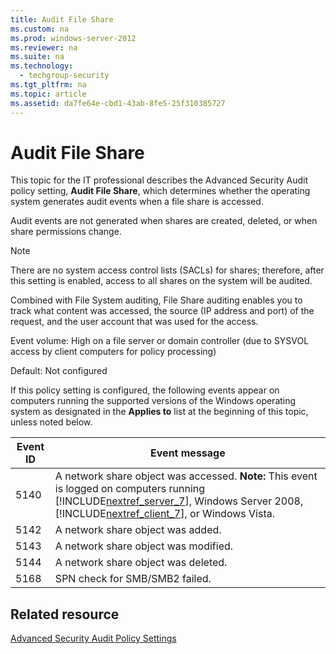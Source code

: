 ```yaml
---
title: Audit File Share
ms.custom: na
ms.prod: windows-server-2012
ms.reviewer: na
ms.suite: na
ms.technology: 
  - techgroup-security
ms.tgt_pltfrm: na
ms.topic: article
ms.assetid: da7fe64e-cbd1-43ab-8fe5-25f310385727
---
```

# Audit File Share
This topic for the IT professional describes the Advanced Security Audit policy setting, **Audit File Share**, which determines whether the operating system generates audit events when a file share is accessed.  
  
Audit events are not generated when shares are created, deleted, or when share permissions change.  
  
> [!NOTE]  
> There are no system access control lists \(SACLs\) for shares; therefore, after this setting is enabled, access to all shares on the system will be audited.  
  
Combined with File System auditing, File Share auditing enables you to track what content was accessed, the source \(IP address and port\) of the request, and the user account that was used for the access.  
  
Event volume: High on a file server or domain controller \(due to SYSVOL access by client computers for policy processing\)  
  
Default: Not configured  
  
If this policy setting is configured, the following events appear on computers running the supported versions of the Windows operating system as designated in the  **Applies to** list at the beginning of this topic, unless noted below.  
  
|Event ID|Event message|  
|------------|-----------------|  
|5140|A network share object was accessed. **Note:** This event is logged on computers running [!INCLUDE[nextref_server_7](../Token/nextref_server_7_md.md)], Windows Server 2008, [!INCLUDE[nextref_client_7](../Token/nextref_client_7_md.md)], or Windows Vista.|  
|5142|A network share object was added.|  
|5143|A network share object was modified.|  
|5144|A network share object was deleted.|  
|5168|SPN check for SMB\/SMB2 failed.|  
  
## Related resource  
[Advanced Security Audit Policy Settings](../Topic/Advanced-Security-Audit-Policy-Settings.md)  
  
